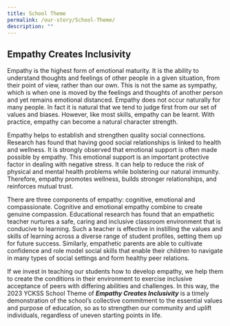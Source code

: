 ```yaml
---
title: School Theme
permalink: /our-story/School-Theme/
description: ""
---
```

## **Empathy Creates Inclusivity**

Empathy is the highest form of emotional maturity. It is the ability to understand thoughts and feelings of other people in a given situation, from their point of view, rather than our own. This is not the same as sympathy, which is when one is moved by the feelings and thoughts of another person and yet remains emotional distanced. Empathy does not occur naturally for many people. In fact it is natural that we tend to judge first from our set of values and biases. However, like most skills, empathy can be learnt. With practice, empathy can become a natural character strength.

Empathy helps to establish and strengthen quality social connections. Research has found that having good social relationships is linked to health and wellness. It is strongly observed that emotional support is often made possible by empathy. This emotional support is an important protective factor in dealing with negative stress. It can help to reduce the risk of physical and mental health problems while bolstering our natural immunity. Therefore, empathy promotes wellness, builds stronger relationships, and reinforces mutual trust.

There are three components of empathy: cognitive, emotional and compassionate. Cognitive and emotional empathy combine to create genuine compassion. Educational research has found that an empathetic teacher nurtures a safe, caring and inclusive classroom environment that is conducive to learning. Such a teacher is effective in instilling the values and skills of learning across a diverse range of student profiles, setting them up for future success. Similarly, empathetic parents are able to cultivate confidence and role model social skills that enable their children to navigate in many types of social settings and form healthy peer relations.

If we invest in teaching our students how to develop empathy, we help them to create the conditions in their environment to exercise inclusive acceptance of peers with differing abilities and challenges. In this way, the 2023 YCKSS School Theme of **_Empathy Creates Inclusivity_** is a timely demonstration of the school’s collective commitment to the essential values and purpose of education, so as to strengthen our community and uplift individuals, regardless of uneven starting points in life.